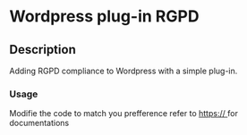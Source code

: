 # Wordpress plug-in RGPD 

## Description 
Adding RGPD compliance to Wordpress with a simple plug-in. 


### Usage 
Modifie the code to match you prefference refer to [https:// ](https://tarteaucitron.io/) for documentations 



